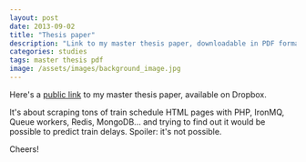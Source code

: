 ```yaml
---
layout: post
date: 2013-09-02
title: "Thesis paper"
description: "Link to my master thesis paper, downloadable in PDF format."
categories: studies
tags: master thesis pdf
image: /assets/images/background_image.jpg
---
```


Here's a [public link](https://www.dropbox.com/s/7d1o8e1el2xnjkl/thesis.pdf) to my master thesis paper, available on Dropbox.

It's about scraping tons of train schedule HTML pages with PHP, IronMQ, Queue workers, Redis, MongoDB...
and trying to find out it would be possible to predict train delays. Spoiler: it's not possible.

Cheers!